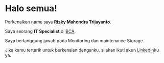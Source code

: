 # Halo semua! 

Perkenalkan nama saya **Rizky Mahendra Trijayanto**.<br>

Saya seorang **IT Specialist** di [BCA](https://www.bca.co.id/id).<br>

Saya bertanggung jawab pada Monitoring dan maintenance Storage.<br>

Jika kamu tertarik untuk berkenalan denganku, silakan ikuti akun [Linkedin](https://www.linkedin.com/in/rizky-mahendra-trijayanto/)ku ya.
